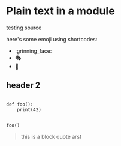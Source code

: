 # Plain text in a module

testing source

here's some emoji using shortcodes:
  
* :grinning_face:
* :performing_arts:
* :rainbow:

## header 2

``` { .py }

def foo():
	print(42)


foo()
```

> this is a block
> quote
> arst

